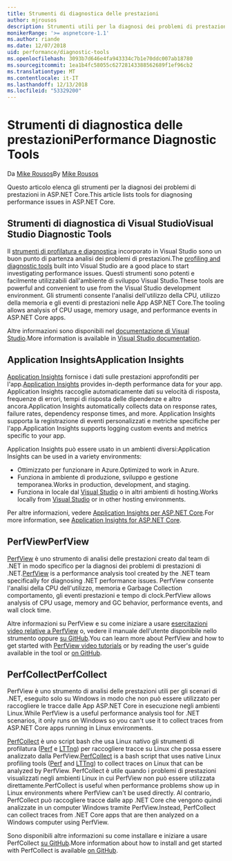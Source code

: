 ```yaml
---
title: Strumenti di diagnostica delle prestazioni
author: mjrousos
description: Strumenti utili per la diagnosi dei problemi di prestazioni nelle App ASP.NET Core.
monikerRange: '>= aspnetcore-1.1'
ms.author: riande
ms.date: 12/07/2018
uid: performance/diagnostic-tools
ms.openlocfilehash: 3093b7d646e4fa943334c7b1e70ddc007ab18780
ms.sourcegitcommit: 1ea1b4fc58055c62728143388562689f1ef96cb2
ms.translationtype: MT
ms.contentlocale: it-IT
ms.lasthandoff: 12/13/2018
ms.locfileid: "53329200"
---
```

# <a name="performance-diagnostic-tools"></a><span data-ttu-id="4a874-103">Strumenti di diagnostica delle prestazioni</span><span class="sxs-lookup"><span data-stu-id="4a874-103">Performance Diagnostic Tools</span></span>

<span data-ttu-id="4a874-104">Da [Mike Rousos](https://github.com/mjrousos)</span><span class="sxs-lookup"><span data-stu-id="4a874-104">By [Mike Rousos](https://github.com/mjrousos)</span></span>

<span data-ttu-id="4a874-105">Questo articolo elenca gli strumenti per la diagnosi dei problemi di prestazioni in ASP.NET Core.</span><span class="sxs-lookup"><span data-stu-id="4a874-105">This article lists tools for diagnosing performance issues in ASP.NET Core.</span></span>

## <a name="visual-studio-diagnostic-tools"></a><span data-ttu-id="4a874-106">Strumenti di diagnostica di Visual Studio</span><span class="sxs-lookup"><span data-stu-id="4a874-106">Visual Studio Diagnostic Tools</span></span>

<span data-ttu-id="4a874-107">Il [strumenti di profilatura e diagnostica](/visualstudio/profiling) incorporato in Visual Studio sono un buon punto di partenza analisi dei problemi di prestazioni.</span><span class="sxs-lookup"><span data-stu-id="4a874-107">The [profiling and diagnostic tools](/visualstudio/profiling) built into Visual Studio are a good place to start investigating performance issues.</span></span> <span data-ttu-id="4a874-108">Questi strumenti sono potenti e facilmente utilizzabili dall'ambiente di sviluppo Visual Studio.</span><span class="sxs-lookup"><span data-stu-id="4a874-108">These tools are powerful and convenient to use from the Visual Studio development environment.</span></span> <span data-ttu-id="4a874-109">Gli strumenti consente l'analisi dell'utilizzo della CPU, utilizzo della memoria e gli eventi di prestazioni nelle App ASP.NET Core.</span><span class="sxs-lookup"><span data-stu-id="4a874-109">The tooling allows analysis of CPU usage, memory usage, and performance events in ASP.NET Core apps.</span></span>

<span data-ttu-id="4a874-110">Altre informazioni sono disponibili nel [documentazione di Visual Studio](/visualstudio/profiling/profiling-overview).</span><span class="sxs-lookup"><span data-stu-id="4a874-110">More information is available in [Visual Studio documentation](/visualstudio/profiling/profiling-overview).</span></span>

## <a name="application-insights"></a><span data-ttu-id="4a874-111">Application Insights</span><span class="sxs-lookup"><span data-stu-id="4a874-111">Application Insights</span></span>

<span data-ttu-id="4a874-112">[Application Insights](/azure/application-insights/app-insights-overview) fornisce i dati sulle prestazioni approfonditi per l'app.</span><span class="sxs-lookup"><span data-stu-id="4a874-112">[Application Insights](/azure/application-insights/app-insights-overview) provides in-depth performance data for your app.</span></span> <span data-ttu-id="4a874-113">Application Insights raccoglie automaticamente dati su velocità di risposta, frequenze di errori, tempi di risposta delle dipendenze e altro ancora.</span><span class="sxs-lookup"><span data-stu-id="4a874-113">Application Insights automatically collects data on response rates, failure rates, dependency response times, and more.</span></span> <span data-ttu-id="4a874-114">Application Insights supporta la registrazione di eventi personalizzati e metriche specifiche per l'app.</span><span class="sxs-lookup"><span data-stu-id="4a874-114">Application Insights supports logging custom events and metrics specific to your app.</span></span>

<span data-ttu-id="4a874-115">Application Insights può essere usato in un ambienti diversi:</span><span class="sxs-lookup"><span data-stu-id="4a874-115">Application Insights can be used in a variety environments:</span></span>

* <span data-ttu-id="4a874-116">Ottimizzato per funzionare in Azure.</span><span class="sxs-lookup"><span data-stu-id="4a874-116">Optimized to work in Azure.</span></span>
* <span data-ttu-id="4a874-117">Funziona in ambiente di produzione, sviluppo e gestione temporanea.</span><span class="sxs-lookup"><span data-stu-id="4a874-117">Works in production, development, and staging.</span></span>
* <span data-ttu-id="4a874-118">Funziona in locale dal [Visual Studio](/azure/application-insights/app-insights-visual-studio) o in altri ambienti di hosting.</span><span class="sxs-lookup"><span data-stu-id="4a874-118">Works locally from [Visual Studio](/azure/application-insights/app-insights-visual-studio) or in other hosting environments.</span></span>

<span data-ttu-id="4a874-119">Per altre informazioni, vedere [Application Insights per ASP.NET Core](/azure/application-insights/app-insights-asp-net-core).</span><span class="sxs-lookup"><span data-stu-id="4a874-119">For more information, see [Application Insights for ASP.NET Core](/azure/application-insights/app-insights-asp-net-core).</span></span>

## <a name="perfview"></a><span data-ttu-id="4a874-120">PerfView</span><span class="sxs-lookup"><span data-stu-id="4a874-120">PerfView</span></span>

<span data-ttu-id="4a874-121">[PerfView](https://github.com/Microsoft/perfview) è uno strumento di analisi delle prestazioni creato dal team di .NET in modo specifico per la diagnosi dei problemi di prestazioni di .NET.</span><span class="sxs-lookup"><span data-stu-id="4a874-121">[PerfView](https://github.com/Microsoft/perfview) is a performance analysis tool created by the .NET team specifically for diagnosing .NET performance issues.</span></span> <span data-ttu-id="4a874-122">PerfView consente l'analisi della CPU dell'utilizzo, memoria e Garbage Collection comportamento, gli eventi prestazioni e tempo di clock.</span><span class="sxs-lookup"><span data-stu-id="4a874-122">PerfView allows analysis of CPU usage, memory and GC behavior, performance events, and wall clock time.</span></span>

<span data-ttu-id="4a874-123">Altre informazioni su PerfView e su come iniziare a usare [esercitazioni video relative a PerfView](http://channel9.msdn.com/Series/PerfView-Tutorial) o, vedere il manuale dell'utente disponibile nello strumento oppure [su GitHub](https://github.com/Microsoft/perfview).</span><span class="sxs-lookup"><span data-stu-id="4a874-123">You can learn more about PerfView and how to get started with [PerfView video tutorials](http://channel9.msdn.com/Series/PerfView-Tutorial) or by reading the user's guide available in the tool or [on GitHub](https://github.com/Microsoft/perfview).</span></span>

## <a name="perfcollect"></a><span data-ttu-id="4a874-124">PerfCollect</span><span class="sxs-lookup"><span data-stu-id="4a874-124">PerfCollect</span></span>

<span data-ttu-id="4a874-125">PerfView è uno strumento di analisi delle prestazioni utili per gli scenari di .NET, eseguito solo su Windows in modo che non può essere utilizzato per raccogliere le tracce dalle App ASP.NET Core in esecuzione negli ambienti Linux.</span><span class="sxs-lookup"><span data-stu-id="4a874-125">While PerfView is a useful performance analysis tool for .NET scenarios, it only runs on Windows so you can't use it to collect traces from ASP.NET Core apps running in Linux environments.</span></span>

<span data-ttu-id="4a874-126">[PerfCollect](https://github.com/dotnet/coreclr/blob/master/Documentation/project-docs/linux-performance-tracing.md) è uno script bash che usa Linux nativo gli strumenti di profilatura ([Perf](https://perf.wiki.kernel.org/index.php/Main_Page) e [LTTng](https://lttng.org/)) per raccogliere tracce su Linux che possa essere analizzato dalla PerfView.</span><span class="sxs-lookup"><span data-stu-id="4a874-126">[PerfCollect](https://github.com/dotnet/coreclr/blob/master/Documentation/project-docs/linux-performance-tracing.md) is a bash script that uses native Linux profiling tools ([Perf](https://perf.wiki.kernel.org/index.php/Main_Page) and [LTTng](https://lttng.org/)) to collect traces on Linux that can be analyzed by PerfView.</span></span> <span data-ttu-id="4a874-127">PerfCollect è utile quando i problemi di prestazioni visualizzati negli ambienti Linux in cui PerfView non può essere utilizzata direttamente.</span><span class="sxs-lookup"><span data-stu-id="4a874-127">PerfCollect is useful when performance problems show up in Linux environments where PerfView can't be used directly.</span></span> <span data-ttu-id="4a874-128">Al contrario, PerfCollect può raccogliere tracce dalle app .NET Core che vengono quindi analizzate in un computer Windows tramite PerfView.</span><span class="sxs-lookup"><span data-stu-id="4a874-128">Instead, PerfCollect can collect traces from .NET Core apps that are then analyzed on a Windows computer using PerfView.</span></span>

<span data-ttu-id="4a874-129">Sono disponibili altre informazioni su come installare e iniziare a usare PerfCollect [su GitHub](https://github.com/dotnet/coreclr/blob/master/Documentation/project-docs/linux-performance-tracing.md).</span><span class="sxs-lookup"><span data-stu-id="4a874-129">More information about how to install and get started with PerfCollect is available [on GitHub](https://github.com/dotnet/coreclr/blob/master/Documentation/project-docs/linux-performance-tracing.md).</span></span>

